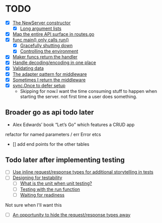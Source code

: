 # TODO

- [x] [The NewServer constructor](https://grafana.com/blog/2024/02/09/how-i-write-http-services-in-go-after-13-years/#the-newserver-constructor)
  - [x] [Long argument lists](https://grafana.com/blog/2024/02/09/how-i-write-http-services-in-go-after-13-years/#long-argument-lists)
- [x] [Map the entire API surface in routes.go](https://grafana.com/blog/2024/02/09/how-i-write-http-services-in-go-after-13-years/#map-the-entire-api-surface-in-routesgo)
- [x] [func main() only calls run()](https://grafana.com/blog/2024/02/09/how-i-write-http-services-in-go-after-13-years/#func-main-only-calls-run)
  - [x] [Gracefully shutting down](https://grafana.com/blog/2024/02/09/how-i-write-http-services-in-go-after-13-years/#gracefully-shutting-down)
  - [x] [Controlling the environment](https://grafana.com/blog/2024/02/09/how-i-write-http-services-in-go-after-13-years/#controlling-the-environment)
- [x] [Maker funcs return the handler](https://grafana.com/blog/2024/02/09/how-i-write-http-services-in-go-after-13-years/#maker-funcs-return-the-handler)
- [x] [Handle decoding/encoding in one place](https://grafana.com/blog/2024/02/09/how-i-write-http-services-in-go-after-13-years/#handle-decodingencoding-in-one-place)
- [x] [Validating data](https://grafana.com/blog/2024/02/09/how-i-write-http-services-in-go-after-13-years/#validating-data)
- [x] [The adapter pattern for middleware](https://grafana.com/blog/2024/02/09/how-i-write-http-services-in-go-after-13-years/#the-adapter-pattern-for-middleware)
- [x] [Sometimes I return the middleware](https://grafana.com/blog/2024/02/09/how-i-write-http-services-in-go-after-13-years/#sometimes-i-return-the-middleware)
- [x] [sync.Once to defer setup](https://grafana.com/blog/2024/02/09/how-i-write-http-services-in-go-after-13-years/#synconce-to-defer-setup)
  - Skipping for now.I want the time consuming stuff to happen when starting the server. not first time a user does something.

## Broader go as api todo later

- Alex Edwards’ book “Let’s Go” which features a CRUD app

refactor for named parameters / err Error etcs

- [] add end points for the other tables

## Todo later after implementing testing

- [ ] [Use inline request/response types for additional storytelling in tests](https://grafana.com/blog/2024/02/09/how-i-write-http-services-in-go-after-13-years/#use-inline-requestresponse-types-for-additional-storytelling-in-tests)
- [ ] [Designing for testability](https://grafana.com/blog/2024/02/09/how-i-write-http-services-in-go-after-13-years/#designing-for-testability)
  - [ ] [What is the unit when unit testing?](https://grafana.com/blog/2024/02/09/how-i-write-http-services-in-go-after-13-years/#what-is-the-unit-when-unit-testing)
  - [ ] [Testing with the run function](https://grafana.com/blog/2024/02/09/how-i-write-http-services-in-go-after-13-years/#testing-with-the-run-function)
  - [ ] [Waiting for readiness](https://grafana.com/blog/2024/02/09/how-i-write-http-services-in-go-after-13-years/#waiting-for-readiness)

Not sure when I'll want this
  - [ ] [An opportunity to hide the request/response types away](https://grafana.com/blog/2024/02/09/how-i-write-http-services-in-go-after-13-years/#an-opportunity-to-hide-the-requestresponse-types-away)


